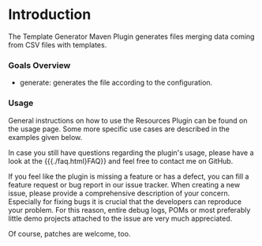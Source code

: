 Introduction
============

The Template Generator Maven Plugin generates files merging data coming from CSV files with templates.

### Goals Overview

* generate: generates the file according to the configuration. 

### Usage

General instructions on how to use the Resources Plugin can be found on the usage page. Some more
specific use cases are described in the examples given below.

In case you still have questions regarding the plugin's usage, please have a look at the {{{./faq.html}FAQ}} and feel
free to contact me on GitHub.

If you feel like the plugin is missing a feature or has a defect, you can fill a feature request or bug report in our
issue tracker. 
When creating a new issue, please provide a comprehensive description of your concern. 
Especially for fixing bugs it is crucial that the developers can reproduce your problem. 
For this reason, entire debug logs, POMs or most preferably little demo projects attached to the issue are very much appreciated.

Of course, patches are welcome, too.